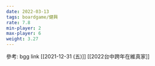 ```yaml
---
date: 2022-03-13
tags: boardgame/健興
rate: 7.8
min-player: 2
max-player: 6
weight: 3.27
---
```


參考: bgg link
[[2021-12-31 (五)]] [[2022台中跨年在維真家]]